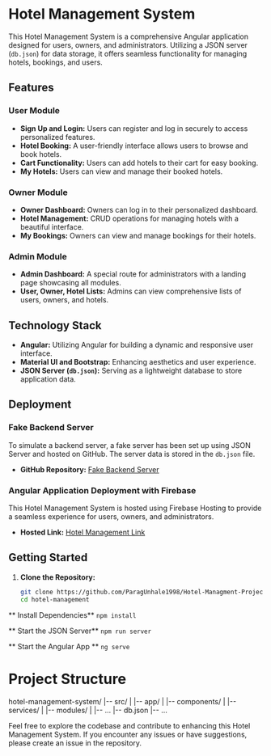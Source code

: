 # Hotel Management System

This Hotel Management System is a comprehensive Angular application designed for users, owners, and administrators. Utilizing a JSON server (`db.json`) for data storage, it offers seamless functionality for managing hotels, bookings, and users.

## Features

### User Module

- **Sign Up and Login:** Users can register and log in securely to access personalized features.
- **Hotel Booking:** A user-friendly interface allows users to browse and book hotels.
- **Cart Functionality:** Users can add hotels to their cart for easy booking.
- **My Hotels:** Users can view and manage their booked hotels.

### Owner Module

- **Owner Dashboard:** Owners can log in to their personalized dashboard.
- **Hotel Management:** CRUD operations for managing hotels with a beautiful interface.
- **My Bookings:** Owners can view and manage bookings for their hotels.

### Admin Module

- **Admin Dashboard:** A special route for administrators with a landing page showcasing all modules.
- **User, Owner, Hotel Lists:** Admins can view comprehensive lists of users, owners, and hotels.

## Technology Stack

- **Angular:** Utilizing Angular for building a dynamic and responsive user interface.
- **Material UI and Bootstrap:** Enhancing aesthetics and user experience.
- **JSON Server (`db.json`):** Serving as a lightweight database to store application data.

## Deployment

### Fake Backend Server

To simulate a backend server, a fake server has been set up using JSON Server and hosted on GitHub. The server data is stored in the `db.json` file.

- **GitHub Repository:** [Fake Backend Server](https://github.com/ParagUnhale1998/Hotel-Management-Data-Api.git)

### Angular Application Deployment with Firebase

This Hotel Management System is hosted using Firebase Hosting to provide a seamless experience for users, owners, and administrators.

- **Hosted Link:** [Hotel Management Link](https://hotel-management-88cb3.web.app/user)

## Getting Started

1. **Clone the Repository:**
   ```bash
   git clone https://github.com/ParagUnhale1998/Hotel-Managment-Project.git
   cd hotel-management
** Install Dependencies**
```npm install```

** Start the JSON Server**
```npm run server```

** Start the Angular App **
```ng serve```

# Project Structure

hotel-management-system/
|-- src/
|   |-- app/
|       |-- components/
|       |-- services/
|       |-- modules/
|       |-- ...
|-- db.json
|-- ...

Feel free to explore the codebase and contribute to enhancing this Hotel Management System. If you encounter any issues or have suggestions, please create an issue in the repository.



